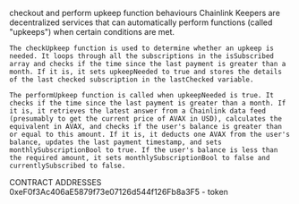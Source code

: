 checkout and perform upkeep function behaviours
    Chainlink Keepers are decentralized services that can automatically perform functions (called "upkeeps") when certain conditions are met.

    The checkUpkeep function is used to determine whether an upkeep is needed. It loops through all the subscriptions in the isSubscribed array and checks if the time since the last payment is greater than a month. If it is, it sets upkeepNeeded to true and stores the details of the last checked subscription in the lastChecked variable.

    The performUpkeep function is called when upkeepNeeded is true. It checks if the time since the last payment is greater than a month. If it is, it retrieves the latest answer from a Chainlink data feed (presumably to get the current price of AVAX in USD), calculates the equivalent in AVAX, and checks if the user's balance is greater than or equal to this amount. If it is, it deducts one AVAX from the user's balance, updates the last payment timestamp, and sets monthlySubscriptionBool to true. If the user's balance is less than the required amount, it sets monthlySubscriptionBool to false and currentlySubscribed to false.

CONTRACT ADDRESSES
0xeF0f3Ac406aE5879f73e07126d544f126Fb8a3F5 - token
<!-- 0xeF0f3Ac406aE5879f73e07126d544f126Fb8a3F5 - NFT -->
<!-- 0xeF0f3Ac406aE5879f73e07126d544f126Fb8a3F5 - MARKETPLACE -->
<!-- 0xeF0f3Ac406aE5879f73e07126d544f126Fb8a3F5 - NFT Dynamic -->